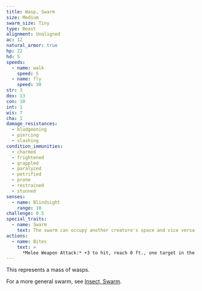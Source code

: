 ```yaml
---
title: Wasp, Swarm
size: Medium
swarm_size: Tiny
type: Beast
alignment: Unaligned
ac: 12
natural_armor: true
hp: 22
hd: 5
speeds:
  - name: walk
    speed: 5
  - name: fly
    speed: 30
str: 3
dex: 13
con: 10
int: 1
wis: 7
cha: 1
damage_resistances:
  - bludgeoning
  - piercing
  - slashing
condition_immunities:
  - charmed
  - frightened
  - grappled
  - paralyzed
  - petrified
  - prone
  - restrained
  - stunned
senses:
  - name: Blindsight
    range: 10
challenge: 0.5
special_traits:
  - name: Swarm
    text: The swarm can occupy another creature's space and vice versa, and the swarm can move through any opening large enough for a size Tiny insect. The swarm can't regain hit points or gain temporary hit points.
actions:
  - name: Bites
    text: >
      *Melee Weapon Attack:* +3 to hit, reach 0 ft., one target in the swarm's space. *Hit:* 10 (4d4) piercing damage, or 5 (2d4) piercing damage if the swarm has half of its hit points or fewer.
---
```


This represents a mass of wasps.

For a more general swarm, see [Insect, Swarm](/monsters/insect-swarm/).
